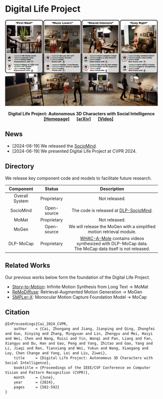 # Digital Life Project 

![Teaser](./assets/teaser.png)

<div align="center">
    <b>Digital Life Project: Autonomous 3D Characters with Social Intelligence</b> 
    <br/>
    <a href="https://digital-life-project.com/" class="button"><b>[Homepage]</b></a> &nbsp;&nbsp;&nbsp;&nbsp;
    <a href="https://arxiv.org/abs/2312.04547" class="button"><b>[arXiv]</b></a> &nbsp;&nbsp;&nbsp;&nbsp;
    <a href="https://www.youtube.com/watch?v=rj0QEdGbSMs" class="button"><b>[Video]</b></a> &nbsp;&nbsp;&nbsp;&nbsp;
</div>

## News
- [2024-06-19] We released the [SocioMind](https://github.com/AlanJiang98/DLP-SocioMind).
- [2024-06-19] We presented Digital Life Project at CVPR 2024.

## Directory

We release key component code and models to facilitate future research. 

|   Component    |    Status    |                                                                           Description                                                                           |  
|:--------------:|:------------:|:---------------------------------------------------------------------------------------------------------------------------------------------------------------:|
| Overall System | Proprietary  |                                                                          Not released.                                                                          |
|   SocioMind    | Open-source  |                                     The code is released at [DLP-SocioMind](https://github.com/AlanJiang98/DLP-SocioMind).                                      |
|     MoMat      | Proprietary  |                                                                          Not released.                                                                          |
|     MoGen      | Open-source  |                                              We will release the MoGen with a simplified motion retrieval module.                                               |      
|   DLP-MoCap    | Proprietary  | [WHAC-A-Mole](https://wqyin.github.io/projects/WHAC/#whac-a-mole) contains videos synthesized with DLP-MoCap data. <br/> The MoCap data itself is not released. |  

## Related Works

Our previous works below form the foundation of the Digital Life Project.
- [Story-to-Motion](https://story2motion.github.io/): Infinite Motion Synthesis from Long Text -> MoMat
- [ReMoDiffuse](https://mingyuan-zhang.github.io/projects/ReMoDiffuse.html): Retrieval-Augmented Motion Generation -> MoGen
- [SMPLer-X](https://caizhongang.github.io/projects/SMPLer-X/): Monocular Motion Capture Foundation Model -> MoCap

## Citation
```
@InProceedings{Cai_2024_CVPR,
    author    = {Cai, Zhongang and Jiang, Jianping and Qing, Zhongfei and Guo, Xinying and Zhang, Mingyuan and Lin, Zhengyu and Mei, Haiyi and Wei, Chen and Wang, Ruisi and Yin, Wanqi and Pan, Liang and Fan, Xiangyu and Du, Han and Gao, Peng and Yang, Zhitao and Gao, Yang and Li, Jiaqi and Ren, Tianxiang and Wei, Yukun and Wang, Xiaogang and Loy, Chen Change and Yang, Lei and Liu, Ziwei},
    title     = {Digital Life Project: Autonomous 3D Characters with Social Intelligence},
    booktitle = {Proceedings of the IEEE/CVF Conference on Computer Vision and Pattern Recognition (CVPR)},
    month     = {June},
    year      = {2024},
    pages     = {582-592}
}
```